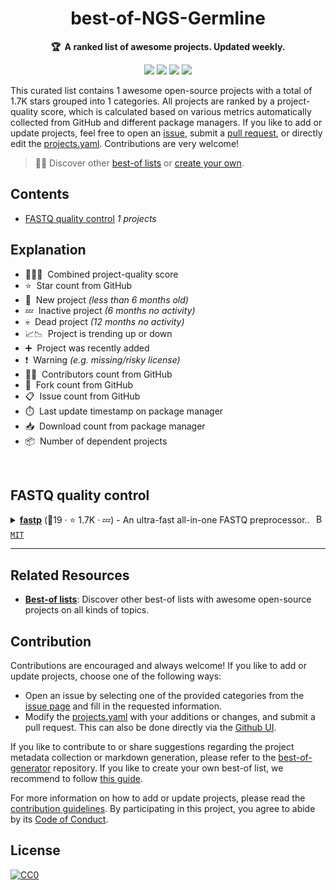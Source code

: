 <!-- markdownlint-disable -->
<h1 align="center">
    best-of-NGS-Germline
    <br>
</h1>

<p align="center">
    <strong>🏆&nbsp; A ranked list of awesome projects. Updated weekly.</strong>
</p>

<p align="center">
    <a href="https://best-of.org" title="Best-of Badge"><img src="http://bit.ly/3o3EHNN"></a>
    <a href="#Contents" title="Project Count"><img src="https://img.shields.io/badge/projects-1-blue.svg?color=5ac4bf"></a>
    <a href="#Contribution" title="Contributions are welcome"><img src="https://img.shields.io/badge/contributions-welcome-green.svg"></a>
    <a href="https://github.com/sunuanuan/best-of-NGS-Germline/releases" title="Best-of Updates"><img src="https://img.shields.io/github/release-date/sunuanuan/best-of-NGS-Germline?color=green&label=updated"></a>
</p>

This curated list contains 1 awesome open-source projects with a total of 1.7K stars grouped into 1 categories. All projects are ranked by a project-quality score, which is calculated based on various metrics automatically collected from GitHub and different package managers. If you like to add or update projects, feel free to open an [issue](https://github.com/sunuanuan/best-of-NGS-Germline/issues/new/choose), submit a [pull request](https://github.com/sunuanuan/best-of-NGS-Germline/pulls), or directly edit the [projects.yaml](https://github.com/sunuanuan/best-of-NGS-Germline/edit/main/projects.yaml). Contributions are very welcome!

> 🧙‍♂️  Discover other [best-of lists](https://best-of.org) or [create your own](https://github.com/best-of-lists/best-of/blob/main/create-best-of-list.md).

## Contents

- [FASTQ quality control](#fastq-quality-control) _1 projects_

## Explanation
- 🥇🥈🥉&nbsp; Combined project-quality score
- ⭐️&nbsp; Star count from GitHub
- 🐣&nbsp; New project _(less than 6 months old)_
- 💤&nbsp; Inactive project _(6 months no activity)_
- 💀&nbsp; Dead project _(12 months no activity)_
- 📈📉&nbsp; Project is trending up or down
- ➕&nbsp; Project was recently added
- ❗️&nbsp; Warning _(e.g. missing/risky license)_
- 👨‍💻&nbsp; Contributors count from GitHub
- 🔀&nbsp; Fork count from GitHub
- 📋&nbsp; Issue count from GitHub
- ⏱️&nbsp; Last update timestamp on package manager
- 📥&nbsp; Download count from package manager
- 📦&nbsp; Number of dependent projects

<br>

## FASTQ quality control

<a href="#contents"><img align="right" width="15" height="15" src="https://git.io/JtehR" alt="Back to top"></a>

<details><summary><b><a href="https://github.com/OpenGene/fastp">fastp</a></b> (🥇19 ·  ⭐ 1.7K · 💤) - An ultra-fast all-in-one FASTQ preprocessor.. <code><a href="http://bit.ly/34MBwT8">MIT</a></code></summary>

- [GitHub](https://github.com/OpenGene/fastp) (👨‍💻 26 · 🔀 310 · 📋 490 - 64% open · ⏱️ 31.05.2023):

	```
	git clone https://github.com/OpenGene/fastp
	```
</details>

---

## Related Resources

- [**Best-of lists**](https://best-of.org): Discover other best-of lists with awesome open-source projects on all kinds of topics.

## Contribution

Contributions are encouraged and always welcome! If you like to add or update projects, choose one of the following ways:

- Open an issue by selecting one of the provided categories from the [issue page](https://github.com/sunuanuan/best-of-NGS-Germline/issues/new/choose) and fill in the requested information.
- Modify the [projects.yaml](https://github.com/sunuanuan/best-of-NGS-Germline/blob/main/projects.yaml) with your additions or changes, and submit a pull request. This can also be done directly via the [Github UI](https://github.com/sunuanuan/best-of-NGS-Germline/edit/main/projects.yaml).

If you like to contribute to or share suggestions regarding the project metadata collection or markdown generation, please refer to the [best-of-generator](https://github.com/best-of-lists/best-of-generator) repository. If you like to create your own best-of list, we recommend to follow [this guide](https://github.com/best-of-lists/best-of/blob/main/create-best-of-list.md).

For more information on how to add or update projects, please read the [contribution guidelines](https://github.com/sunuanuan/best-of-NGS-Germline/blob/main/CONTRIBUTING.md). By participating in this project, you agree to abide by its [Code of Conduct](https://github.com/sunuanuan/best-of-NGS-Germline/blob/main/.github/CODE_OF_CONDUCT.md).

## License

[![CC0](https://mirrors.creativecommons.org/presskit/buttons/88x31/svg/by-sa.svg)](https://creativecommons.org/licenses/by-sa/4.0/)
